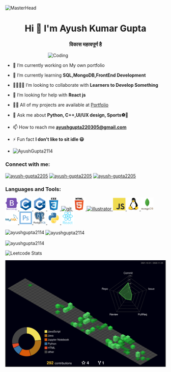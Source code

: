 ![MasterHead](https://mir-s3-cdn-cf.behance.net/project_modules/max_1200/54b6c068097599.5b50bca476b9b.gif)
<h1 align="center">Hi 👋 I'm Ayush Kumar Gupta</h1>
<h3 align="center">विकास महत्वपूर्ण है</h3>
<img align="right" alt="Coding" width="370" src="https://i.pinimg.com/originals/66/83/3e/66833e07d6fb9eb5d724e47d0c814285.gif">
<p align="left"> <a href="https://twitter.com/" target="blank"><img src="https://img.shields.io/twitter/follow/?logo=twitter&style=for-the-badge" alt="" /></a> </p>

- 🔭 I’m currently working on My own portfolio

- 🌱 I’m currently learning **SQL,MongoDB,FrontEnd Development**

- 🙋‍♂️🙇‍♂️ I’m looking to collaborate with **Learners to Develop Something**

- 🤝 I’m looking for help with **React js**

- 👨‍💻 All of my projects are available at [Portfolio](https://ayushkr.vercel.app/)

- 💬 Ask me about **Python, C++,UI/UX design, Sports⚽🏀**

- 📫 How to reach me **ayushgupta220305@gmail.com**

- ⚡ Fun fact **I don't like to sit idle 😃**

- <p align="left"> <img src="https://komarev.com/ghpvc/?username=AyushGupta2114&label=Profile%20views&color=0e75b6&style=flat" alt="AyushGupta2114" /> </p>
 

<h3 align="left">Connect with me:</h3>
<p align="left">
<a href="https://linkedin.com/in/ayush-gupta2205" target="blank"><img align="center" src="https://raw.githubusercontent.com/rahuldkjain/github-profile-readme-generator/master/src/images/icons/Social/linked-in-alt.svg" alt="ayush-gupta2205" height="30" width="40" /></a>
<a href="https://www.hackerrank.com/ag8815" target="blank"><img align="center" src="https://cdn4.iconfinder.com/data/icons/logos-and-brands/512/160_Hackerrank_logo_logos-512.png" alt="ayush-gupta2205" height="30" width="40" /></a>
 <a href="https://www.instagram.com/__aslan__2205/" target="blank"><img align="center" src="https://upload.wikimedia.org/wikipedia/commons/thumb/a/a5/Instagram_icon.png/2048px-Instagram_icon.png" alt="ayush-gupta2205" height="40" width="40" /></a>
</p>

<h3 align="left">Languages and Tools:</h3>
<p align="left"> <a href="https://getbootstrap.com" target="_blank" rel="noreferrer"> <img src="https://raw.githubusercontent.com/devicons/devicon/master/icons/bootstrap/bootstrap-plain-wordmark.svg" alt="bootstrap" width="40" height="40"/> </a> <a href="https://www.cprogramming.com/" target="_blank" rel="noreferrer"> <img src="https://raw.githubusercontent.com/devicons/devicon/master/icons/c/c-original.svg" alt="c" width="40" height="40"/> </a> <a href="https://www.w3schools.com/cpp/" target="_blank" rel="noreferrer"> <img src="https://raw.githubusercontent.com/devicons/devicon/master/icons/cplusplus/cplusplus-original.svg" alt="cplusplus" width="40" height="40"/> </a> <a href="https://www.w3schools.com/css/" target="_blank" rel="noreferrer"> <img src="https://raw.githubusercontent.com/devicons/devicon/master/icons/css3/css3-original-wordmark.svg" alt="css3" width="40" height="40"/> </a> <a href="https://git-scm.com/" target="_blank" rel="noreferrer"> <img src="https://www.vectorlogo.zone/logos/git-scm/git-scm-icon.svg" alt="git" width="40" height="40"/> </a> <a href="https://www.w3.org/html/" target="_blank" rel="noreferrer"> <img src="https://raw.githubusercontent.com/devicons/devicon/master/icons/html5/html5-original-wordmark.svg" alt="html5" width="40" height="40"/> </a> <a href="https://www.adobe.com/in/products/illustrator.html" target="_blank" rel="noreferrer"> <img src="https://www.vectorlogo.zone/logos/adobe_illustrator/adobe_illustrator-icon.svg" alt="illustrator" width="40" height="40"/> </a> <a href="https://developer.mozilla.org/en-US/docs/Web/JavaScript" target="_blank" rel="noreferrer"> <img src="https://raw.githubusercontent.com/devicons/devicon/master/icons/javascript/javascript-original.svg" alt="javascript" width="40" height="40"/> </a> <a href="https://www.linux.org/" target="_blank" rel="noreferrer"> <img src="https://raw.githubusercontent.com/devicons/devicon/master/icons/linux/linux-original.svg" alt="linux" width="40" height="40"/> </a> <a href="https://www.mongodb.com/" target="_blank" rel="noreferrer"> <img src="https://raw.githubusercontent.com/devicons/devicon/master/icons/mongodb/mongodb-original-wordmark.svg" alt="mongodb" width="40" height="40"/> </a> <a href="https://www.mysql.com/" target="_blank" rel="noreferrer"> <img src="https://raw.githubusercontent.com/devicons/devicon/master/icons/mysql/mysql-original-wordmark.svg" alt="mysql" width="40" height="40"/> </a> <a href="https://www.photoshop.com/en" target="_blank" rel="noreferrer"> <img src="https://raw.githubusercontent.com/devicons/devicon/master/icons/photoshop/photoshop-line.svg" alt="photoshop" width="40" height="40"/> </a> <a href="https://www.postgresql.org" target="_blank" rel="noreferrer"> <img src="https://raw.githubusercontent.com/devicons/devicon/master/icons/postgresql/postgresql-original-wordmark.svg" alt="postgresql" width="40" height="40"/> </a> <a href="https://www.python.org" target="_blank" rel="noreferrer"> <img src="https://raw.githubusercontent.com/devicons/devicon/master/icons/python/python-original.svg" alt="python" width="40" height="40"/> </a> <a href="https://reactjs.org/" target="_blank" rel="noreferrer"> <img src="https://raw.githubusercontent.com/devicons/devicon/master/icons/react/react-original-wordmark.svg" alt="react" width="40" height="40"/> </a> </p>


<p><img align="left" src="https://github-readme-stats.vercel.app/api/top-langs?username=ayushgupta2114&show_icons=true&locale=en&layout=compact" alt="ayushgupta2114" /></p>

<p>&nbsp;<img align="center" src="https://github-readme-stats.vercel.app/api?username=ayushgupta2114&show_icons=true&locale=en" alt="ayushgupta2114" /></p>

<p><img align="center" src="https://github-readme-streak-stats.herokuapp.com/?user=ayushgupta2114&" alt="ayushgupta2114" /></p>

![Leetcode Stats](https://leetcard.jacoblin.cool/AyushGupta2114?theme=unicorn)

![](./profile-3d-contrib/profile-night-green.svg)
